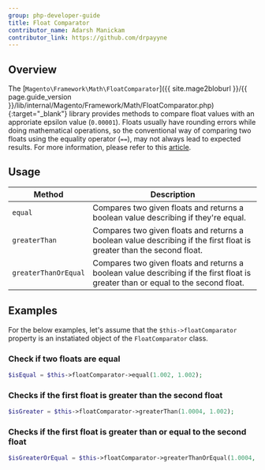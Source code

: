 ```yaml
---
group: php-developer-guide
title: Float Comparator
contributor_name: Adarsh Manickam
contributor_link: https://github.com/drpayyne
---
```


## Overview

The [`Magento\Framework\Math\FloatComparator`]({{ site.mage2bloburl }}/{{ page.guide_version }}/lib/internal/Magento/Framework/Math/FloatComparator.php){:target="\_blank"} library provides methods to compare float values with an approriate epsilon value (`0.00001`). Floats usually have rounding errors while doing mathematical operations, so the conventional way of comparing two floats using the equality operator (`==`), may not always lead to expected results. For more information, please refer to this [article](https://floating-point-gui.de/errors/comparison/).

## Usage

| Method               | Description                                                                                                                       |
| -------------------- | --------------------------------------------------------------------------------------------------------------------------------- |
| `equal`              | Compares two given floats and returns a boolean value describing if they're equal.                                                |
| `greaterThan`        | Compares two given floats and returns a boolean value describing if the first float is greater than the second float.             |
| `greaterThanOrEqual` | Compares two given floats and returns a boolean value describing if the first float is greater than or equal to the second float. |

## Examples

For the below examples, let's assume that the `$this->floatComparator` property is an instatiated object of the `FloatComparator` class.

### Check if two floats are equal

```php
$isEqual = $this->floatComparator->equal(1.002, 1.002);
```

### Checks if the first float is greater than the second float

```php
$isGreater = $this->floatComparator->greaterThan(1.0004, 1.002);
```

### Checks if the first float is greater than or equal to the second float

```php
$isGreaterOrEqual = $this->floatComparator->greaterThanOrEqual(1.0004, 1.0004);
```

